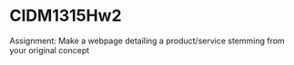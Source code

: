 # CIDM1315Hw2
Assignment: Make a webpage detailing a product/service stemming from your original concept
